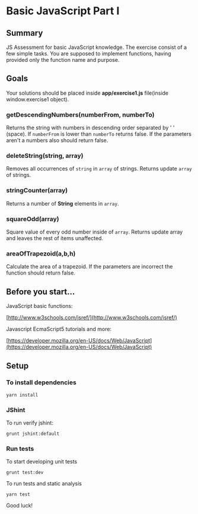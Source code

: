 # Basic JavaScript Part I

## Summary
JS Assessment for basic JavaScript knowledge. The exercise consist of a few simple tasks. You are supposed to implement functions, having provided only the function name and purpose.
 
## Goals

Your solutions should be placed inside **app/exercise1.js** file(inside window.exercise1 object).

### getDescendingNumbers(numberFrom, numberTo)

Returns the string with numbers in descending order separated by ' ' (space). If `numberFrom` is lower than `numberTo` returns false. If the parameters aren't a numbers also should return false. 

### deleteString(string, array)

Removes all occurrences of `string` in `array` of strings. Returns update `array` of strings.

### stringCounter(array)

Returns a number of **String** elements in `array`.

### squareOdd(array)

Square value of every odd number inside of `array`. Returns update array and leaves the rest of items unaffected.

### areaOfTrapezoid(a,b,h)

Calculate the area of a trapezoid. If the parameters are incorrect the function should return false.

## Before you start...

JavaScript basic functions: 

[http://www.w3schools.com/jsref/](http://www.w3schools.com/jsref/)
    
Javascript EcmaScript5 tutorials and more: 

[https://developer.mozilla.org/en-US/docs/Web/JavaScript](https://developer.mozilla.org/en-US/docs/Web/JavaScript)    

## Setup

### To install dependencies

    yarn install

### JShint

To run verify jshint:

    grunt jshint:default

### Run tests

To start developing unit tests

    grunt test:dev
 
To run tests and static analysis

    yarn test

Good luck!

